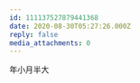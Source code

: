 ```yaml
---
id: 111137527879441368
date: 2020-08-30T05:27:26.000Z
reply: false
media_attachments: 0
---
```


年小月半大

